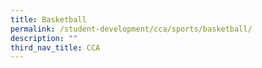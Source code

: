 ```yaml
---
title: Basketball
permalink: /student-development/cca/sports/basketball/
description: ""
third_nav_title: CCA
---
```

